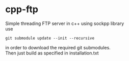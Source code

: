 # cpp-ftp  
Simple threading FTP server in c++ using sockpp library  
use  
```
git submodule update --init --recursive
```
in order to download the required git submodules.  
Then just build as specified in installation.txt
